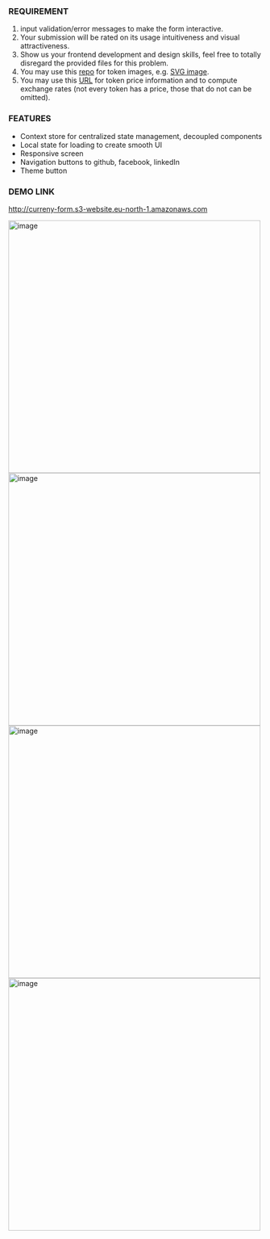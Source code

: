 ### REQUIREMENT

1. input validation/error messages to make the form interactive.
2. Your submission will be rated on its usage intuitiveness and visual attractiveness.
3. Show us your frontend development and design skills, feel free to totally disregard the provided files for this problem.
4. You may use this [repo](https://github.com/Switcheo/token-icons/tree/main/tokens) for token images, e.g. [SVG image](https://raw.githubusercontent.com/Switcheo/token-icons/main/tokens/SWTH.svg).
5. You may use this [URL](https://interview.switcheo.com/prices.json) for token price information and to compute exchange rates (not every token has a price, those that do not can be omitted).

### FEATURES
- Context store for centralized state management, decoupled components
- Local state for loading to create smooth UI
- Responsive screen
- Navigation buttons to github, facebook, linkedIn
- Theme button

### DEMO LINK
http://curreny-form.s3-website.eu-north-1.amazonaws.com

<img width="500" alt="image" src="https://github.com/ValoQuang/quang-truong/assets/45687913/b64d47f7-a4bd-448f-89e2-477aa10bc887">

<img width="500" alt="image" src="https://github.com/ValoQuang/quang-truong/assets/45687913/174d32d3-74a2-4bab-9adc-b7f07295dd14">

<img width="500" alt="image" src="https://github.com/ValoQuang/quang-truong/assets/45687913/f3f445ab-eec5-483c-b297-4d7f87d744ce">

<img width="500" alt="image" src="https://github.com/ValoQuang/quang-truong/assets/45687913/cd83cf78-82f4-4069-a4a4-f5d104fa5868">
